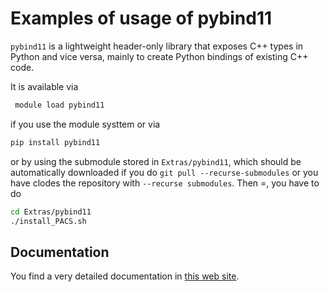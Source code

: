 # Examples of usage of pybind11 #

`pybind11` is a lightweight header-only library that exposes C++ types in Python and vice versa, mainly to create Python bindings of existing C++ code.

It is available via
```bash
 module load pybind11
```
if you use the module systtem or via

```bash
pip install pybind11
```
or by using the submodule stored in `Extras/pybind11`, which should be automatically downloaded if you do `git pull --recurse-submodules` or you have clodes the repository with `--recurse submodules`. Then =, you have to do
```bash
cd Extras/pybind11
./install_PACS.sh
```

## Documentation ##
You find a very detailed documentation in [this web site](https://pybind11.readthedocs.io/en/stable/).





